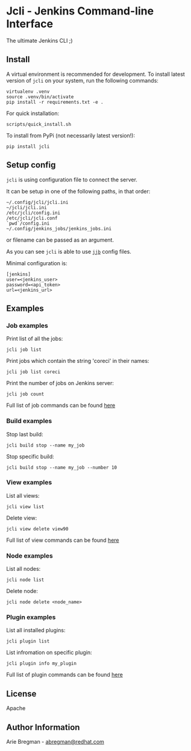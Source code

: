 Jcli - Jenkins Command-line Interface
=====================================

The ultimate Jenkins CLI ;)

Install
-------

A virtual environment is recommended for development. To install latest
version of `jcli` on your system, run the following commands:

    virtualenv .venv
    source .venv/bin/activate
    pip install -r requirements.txt -e .

For quick installation:

    scripts/quick_install.sh

To install from PyPi (not necessarily latest version!):

    pip install jcli

Setup config
------------

`jcli` is using configuration file to connect the server.

It can be setup in one of the following paths, in that order:

    ~/.config/jcli/jcli.ini
    ~/jcli/jcli.ini
    /etc/jcli/config.ini
    /etc/jcli/jcli.conf
    `pwd`/config.ini
    ~/.config/jenkins_jobs/jenkins_jobs.ini

or filename can be passed as an argument.

As you can see `jcli` is able to use
[`jjb`](https://docs.openstack.org/infra/jenkins-job-builder/) config files.

Minimal configuration is:

    [jenkins]
    user=<jenkins_user>
    password=<api_token>
    url=<jenkins_url>

Examples
--------

### Job examples

Print list of all the jobs:

    jcli job list

Print jobs which contain the string 'coreci' in their names:

    jcli job list coreci

Print the number of jobs on Jenkins server:

    jcli job count


Full list of job commands can be found [here](https://github.com/bregman-arie/jcli/tree/master/doc/job.md)

### Build examples

Stop last build:

    jcli build stop --name my_job

Stop specific build:

    jcli build stop --name my_job --number 10


### View examples

List all views:

    jcli view list

Delete view:

    jcli view delete view90


Full list of view commands can be found [here](https://github.com/bregman-arie/jcli/tree/master/doc/view.md)

### Node examples

List all nodes:

    jcli node list

Delete node:

    jcli node delete <node_name>

### Plugin examples

List all installed plugins:

    jcli plugin list

List infromation on specific plugin:

    jcli plugin info my_plugin


Full list of plugin commands can be found [here](https://github.com/bregman-arie/jcli/tree/master/doc/plugin.md)


License
-------

Apache

Author Information
------------------

Arie Bregman - abregman@redhat.com
